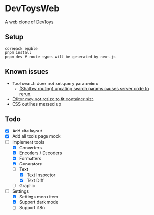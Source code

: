 # DevToysWeb

A web clone of [DevToys](https://github.com/veler/DevToys)

## Setup

```shell
corepack enable
pnpm install
pnpm dev # route types will be generated by next.js
```

## Known issues

- Tool search does not set query parameters
  - [(Shallow routing) updating search params causes server code to rerun.](https://github.com/vercel/next.js/issues/49668)
- [Editor may not resize to fit container size](https://github.com/suren-atoyan/monaco-react/issues/346)
- CSS outlines messed up

## Todo

- [x] Add site layout
- [x] Add all tools page mock
- [ ] Implement tools
  - [x] Converters
  - [x] Encoders / Decoders
  - [x] Formatters
  - [x] Generators
  - [ ] Text
    - [x] Text Inspector
    - [x] Text Diff
  - [ ] Graphic
- [ ] Settings
  - [x] Settings menu item
  - [x] Support dark mode
  - [ ] Support i18n

